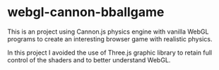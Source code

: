 # webgl-cannon-bballgame

This is an project using Cannon.js physics engine with vanilla WebGL programs to create an interesting browser game with realistic physics. 

In this project I avoided the use of Three.js graphic library to retain full control of the shaders and to better understand WebGL.
